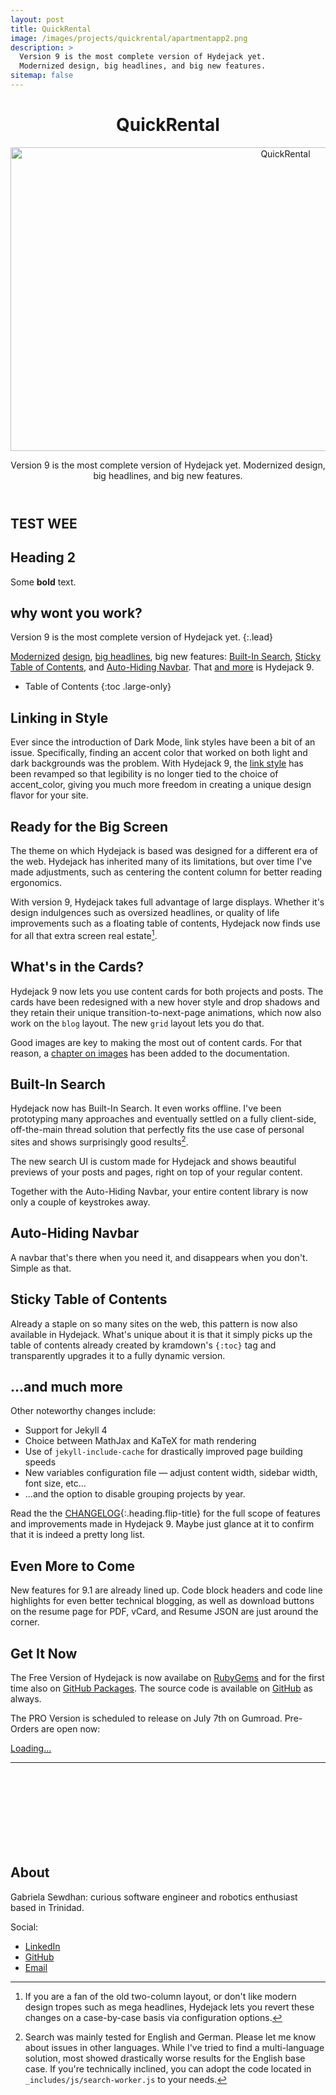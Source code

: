 ```yaml
---
layout: post
title: QuickRental
image: /images/projects/quickrental/apartmentapp2.png
description: >
  Version 9 is the most complete version of Hydejack yet.
  Modernized design, big headlines, and big new features.
sitemap: false
---
```


<!-- <p class="note" title="Attention">A custom label.</p> -->
<div markdown="0">
<header><h1 class="post-title flip-project-title"> QuickRental</h1><div class="post-date"> <time datetime=""></time></div><div class="lead aspect-ratio sixteen-nine flip-project-img"> <img src="/portfolio/images/projects/quickrental/apartmentapp2.png" alt="QuickRental" width="864" height="486" loading="lazy"></div><p class="note-sm" title="QuickRental"> Version 9 is the most complete version of Hydejack yet. Modernized design, big headlines, and big new features.</p></header>
<h2>TEST WEE</h2>
</div>

<div markdown="1">

  ## Heading 2
  Some **bold** text.

  ## why wont you work?

</div>

Version 9 is the most complete version of Hydejack yet.
{:.lead}

[Modernized](#linking-in-style) [design](#whats-in-the-cards), [big headlines](#ready-for-the-big-screen), big new features: [Built-In Search](#built-in-search), [Sticky Table of Contents](#sticky-table-of-contents), and [Auto-Hiding Navbar](#auto-hiding-navbar). That [and more](#and-much-more) is Hydejack 9.

- Table of Contents
{:toc .large-only}

## Linking in Style

Ever since the introduction of Dark Mode, link styles have been a bit of an issue. Specifically, finding an accent color that worked on both light and dark backgrounds was the problem. With Hydejack 9, the [link style](#linking-in-style) has been revamped so that legibility is no longer tied to the choice of accent_color, giving you much more freedom in creating a unique design flavor for your site.
 
## Ready for the Big Screen

The theme on which Hydejack is based was designed for a different era of the web. Hydejack has inherited many of its limitations, but over time I've made adjustments, such as centering the content column for better reading ergonomics. 

With version 9, Hydejack takes full advantage of large displays. Whether it's design indulgences such as oversized headlines, or quality of life improvements such as a floating table of contents, Hydejack now finds use for all that extra screen real estate[^1]. 
 
## What's in the Cards?

Hydejack 9 now lets you use content cards for both projects and posts. 
The cards have been redesigned with a new hover style and drop shadows and they retain their unique transition-to-next-page animations, which now also work on the `blog` layout. The new `grid` layout lets you do that.

Good images are key to making the most out of content cards. For that reason, a [chapter on images](../../docs/basics.md#adding-images) has been added to the documentation.
 
## Built-In Search

Hydejack now has Built-In Search. It even works offline. I've been prototyping many approaches and eventually settled on a fully client-side, off-the-main thread solution that perfectly fits the use case of personal sites and shows surprisingly good results[^2]. 

The new search UI is custom made for Hydejack and shows beautiful previews of your posts and pages, right on top of your regular content.

Together with the Auto-Hiding Navbar, your entire content library is now only a couple of keystrokes away.
 
## Auto-Hiding Navbar

A navbar that's there when you need it, and disappears when you don't. Simple as that.
 
## Sticky Table of Contents

Already a staple on so many sites on the web, this pattern is now also available in Hydejack. 
What's unique about it is that it simply picks up the table of contents already created by kramdown's `{:toc}` tag and transparently upgrades it to a fully dynamic version.
 
## …and much more

Other noteworthy changes include:
- Support for Jekyll 4
- Choice between MathJax and KaTeX for math rendering
- Use of `jekyll-include-cache` for drastically improved page building speeds
- New variables configuration file — adjust content width, sidebar width, font size, etc...
- ...and the option to disable grouping projects by year.

Read the the [CHANGELOG](../../CHANGELOG.md){:.heading.flip-title} for the full scope of features and improvements made in Hydejack 9.
Maybe just glance at it to confirm that it is indeed a pretty long list.
 
## Even More to Come

New features for 9.1 are already lined up. Code block headers and code line highlights for even better technical blogging, as well as download buttons on the resume page for PDF, vCard, and Resume JSON are just around the corner.
 
## Get It Now
The Free Version of Hydejack is now availabe on [RubyGems](https://rubygems.org/gems/jekyll-theme-hydejack)
and for the first time also on [GitHub Packages](https://github.com/hydecorp/hydejack/packages). 
The source code is available on [GitHub](https://github.com/hydecorp/hydejack) as always.

The PRO Version is scheduled to release on July 7th on Gumroad. Pre-Orders are open now:

<div class="gumroad-product-embed" data-gumroad-product-id="nuOluY"><a href="https://quick-rental-project-website.herokuapp.com/">Loading…</a></div>



[^1]: If you are a fan of the old two-column layout, or don't like modern design tropes such as mega headlines, Hydejack lets you revert these changes on a case-by-case basis via configuration options.

[^2]:
      Search was mainly tested for English and German. Please let me know about issues in other languages. 
      While I've tried to find a multi-language solution, most showed drastically worse  results for the English base case.
      If you're technically inclined, you can adopt the code located in `_includes/js/search-worker.js` to your needs.

<div markdown="0">
  <hr class="dingbat related">
  <aside class="about related mt4 mb4" role="complementary">
    <div class="author mt4"> 
      <img src="/portfolio/images/gabieicon_128.png" srcset="/portfolio/images/gabieicon_128.png 1x,/portfolio/images/gabieicon_256.png 2x" alt="<Gabriela> <Sewdhan>" class="avatar" width="120" height="120" loading="lazy" style="opacity: 0;">
      <h2 class="page-title hr-bottom"> About</h2>
      <p>Gabriela Sewdhan: curious software engineer and robotics enthusiast based in Trinidad.</p>
      <div class="sidebar-social"> <span class="sr-only">Social:</span>
        <ul>
          <li> 
            <a href="https://www.linkedin.com/in/gabriela-sewdhan-3ba495120" title="LinkedIn" class="no-mark-external"> <span class="icon-linkedin2"></span> <span class="sr-only">LinkedIn</span> </a>
          </li>
          <li> 
            <a href="https://github.com/GabrielaSewdhan" title="GitHub" class="no-mark-external"> <span class="icon-github"></span> <span class="sr-only">GitHub</span> </a>
          </li>
          <li> 
            <a href="mailto:gabiems13@gmail.com" title="Email" class="no-mark-external"> <span class="icon-mail"></span> <span class="sr-only">Email</span> </a>
          </li>
        </ul>
      </div>
    </div>
  </aside>
</div>